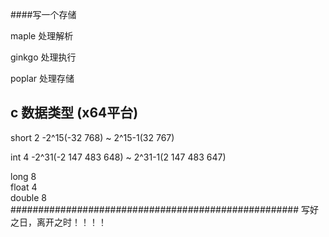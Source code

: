 ####写一个存储

maple  处理解析

ginkgo 处理执行

poplar 处理存储

## c 数据类型 (x64平台)
short  2   -2^15(-32 768) ~ 2^15-1(32 767)

int 4    -2^31(-2 147 483 648) ~ 2^31-1(2 147 483 647)

long 8  
float 4  
double 8  
####################################################
写好之日，离开之时！！！！
